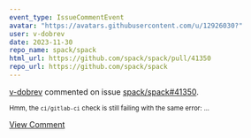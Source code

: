```yaml
---
event_type: IssueCommentEvent
avatar: "https://avatars.githubusercontent.com/u/12926030?"
user: v-dobrev
date: 2023-11-30
repo_name: spack/spack
html_url: https://github.com/spack/spack/pull/41350
repo_url: https://github.com/spack/spack
---
```


<a href='https://github.com/v-dobrev' target='_blank'>v-dobrev</a> commented on issue <a href='https://github.com/spack/spack/pull/41350' target='_blank'>spack/spack#41350</a>.

<small>Hmm, the `ci/gitlab-ci` check is still failing with the same error:...</small>

<a href='https://github.com/spack/spack/pull/41350' target='_blank'>View Comment</a>